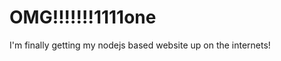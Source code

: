 OMG!!!!!!!1111one
=================
  I'm finally getting my nodejs based website up on the internets!
